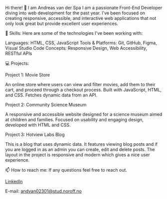 Hi there! 👋 I am Andreas van der Spa
I am a passionate Front-End Developer diving into web development for the past year. I’ve been focused on creating responsive, accessible, and interactive web applications that not only look great but provide excellent user experiences.

🚀 Skills: 
Here are some of the technologies I've been working with:

Languages: HTML, CSS, JavaScript
Tools & Platforms: Git, GitHub, Figma, Visual Studio Code
Concepts: Responsive Design, Web Accessibility, RESTful APIs

💻 Projects:

Project 1: Movie Store

An online store where users can view and filter movies, add them to their cart, and proceed through a checkout process.
Built with JavaScript, HTML, and CSS. Fetches dynamic data from an API.

Project 2: Community Science Museum

A responsive and accessible website designed for a science museum aimed at children and families.
Focused on usability and engaging design, developed with HTML and CSS.

Project 3: Hotview Labs Blog

This is a blog that uses dynamic data. It features viewing blog posts and if you are logged in as an admin you can create, edit and delete posts.
The layout in the project is responsive and modern which gives a nice user experience.

📫 How to reach me:
 If any questions feel free to reach out.

[LinkedIn](https://www.linkedin.com/in/andreas-van-der-spa-618216341/)

E-mail: andvan02301@stud.noroff.no

<!--
**Andreasvds10/Andreasvds10** is a ✨ _special_ ✨ repository because its `README.md` (this file) appears on your GitHub profile.

Here are some ideas to get you started:

- 🔭 I’m currently working on ...
- 🌱 I’m currently learning ...
- 👯 I’m looking to collaborate on ...
- 🤔 I’m looking for help with ...
- 💬 Ask me about ...
- 📫 How to reach me: ...
- 😄 Pronouns: ...
- ⚡ Fun fact: ...
-->
